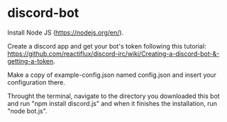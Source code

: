 # discord-bot
Install Node JS (https://nodejs.org/en/).

Create a discord app and get your bot's token following this tutorial: 
https://github.com/reactiflux/discord-irc/wiki/Creating-a-discord-bot-&-getting-a-token.

Make a copy of example-config.json named config.json and insert your configuration there.

Throught the terminal, navigate to the directory you downloaded this bot and run "npm install discord.js" and when it finishes the installation, run "node bot.js".
